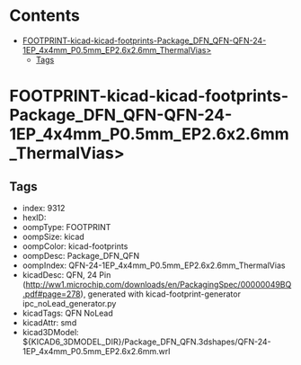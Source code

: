 



Contents
========

* [FOOTPRINT-kicad-kicad-footprints-Package_DFN_QFN-QFN-24-1EP_4x4mm_P0.5mm_EP2.6x2.6mm_ThermalVias>](#footprint-kicad-kicad-footprints-package_dfn_qfn-qfn-24-1ep_4x4mm_p05mm_ep26x26mm_thermalvias)
	* [Tags](#tags)

# FOOTPRINT-kicad-kicad-footprints-Package_DFN_QFN-QFN-24-1EP_4x4mm_P0.5mm_EP2.6x2.6mm_ThermalVias>

## Tags

- index: 9312
- hexID: 
- oompType: FOOTPRINT
- oompSize: kicad
- oompColor: kicad-footprints
- oompDesc: Package_DFN_QFN
- oompIndex: QFN-24-1EP_4x4mm_P0.5mm_EP2.6x2.6mm_ThermalVias
- kicadDesc: QFN, 24 Pin (http://ww1.microchip.com/downloads/en/PackagingSpec/00000049BQ.pdf#page=278), generated with kicad-footprint-generator ipc_noLead_generator.py
- kicadTags: QFN NoLead
- kicadAttr: smd
- kicad3DModel: ${KICAD6_3DMODEL_DIR}/Package_DFN_QFN.3dshapes/QFN-24-1EP_4x4mm_P0.5mm_EP2.6x2.6mm.wrl
